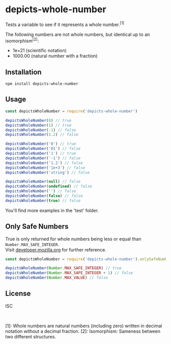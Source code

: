 
depicts-whole-number
====================

Tests a variable to see if it represents a whole number.<sup>[1]</sup>

The following numbers are not whole numbers, but identical up to an isomorphism<sup>[2]</sup>:
- 1e+21 (scientific notation) 
- 1000.00 (natural number with a fraction) 


Installation
------------

    npm install depicts-whole-number


Usage
-----

```javascript
const depictsWholeNumber = require('depicts-whole-number')

depictsWholeNumber(0) // true
depictsWholeNumber(1) // true
depictsWholeNumber(-1) // false
depictsWholeNumber(1.2) // false

depictsWholeNumber('0') // true
depictsWholeNumber('01') // false
depictsWholeNumber('1') // true
depictsWholeNumber('-1') // false
depictsWholeNumber('1.2') // false
depictsWholeNumber('1e+3') // false
depictsWholeNumber('string') // false

depictsWholeNumber(null) // false
depictsWholeNumber(undefined) // false
depictsWholeNumber('') // false
depictsWholeNumber(false) // false
depictsWholeNumber(true) // false
```

You'll find more examples in the 'test' folder.


Only Safe Numbers
-----------------
True is only returned for whole numbers being less or equal than `Number.MAX_SAFE_INTEGER`.  
Visit [developer.mozilla.org](https://developer.mozilla.org/en-US/docs/Web/JavaScript/Reference/Global_Objects/Number/MAX_SAFE_INTEGER) 
for further reference.

```javascript
const depictsWholeNumber = require('depicts-whole-number').onlySafeNumbers

depictsWholeNumber(Number.MAX_SAFE_INTEGER) // true
depictsWholeNumber(Number.MAX_SAFE_INTEGER + 1) // false
depictsWholeNumber(Number.MAX_VALUE) // false
```

License
-------
ISC

<p>&nbsp;</p> 
  
[1]: Whole numbers are natural numbers (including zero) written in decimal notation without a decimal fraction.
[2]: Isomorphism: Sameness between two different structures.

